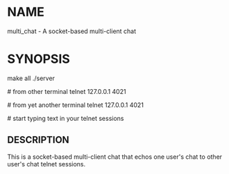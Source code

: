 # NAME

multi_chat - A socket-based multi-client chat

# SYNOPSIS

make all
./server

\# from other terminal
telnet 127.0.0.1 4021

\# from yet another terminal
telnet 127.0.0.1 4021

\# start typing text in your telnet sessions

## DESCRIPTION

This is a socket-based multi-client chat that echos one user's chat to other user's chat telnet sessions.